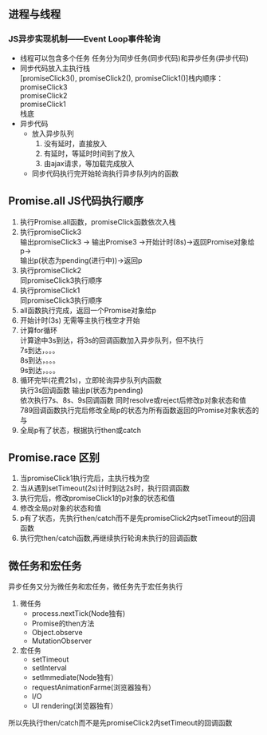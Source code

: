 ## 进程与线程
### JS异步实现机制——Event Loop事件轮询
+ 线程可以包含多个任务 任务分为同步任务(同步代码)和异步任务(异步代码)
+ 同步代码放入主执行栈  
    [promiseClick3(), promiseClick2(), promiseClick1()]栈内顺序：  
        promiseClick3  
        promiseClick2  
        promiseClick1  
        栈底  
+ 异步代码
    - 放入异步队列
        1. 没有延时，直接放入
        2. 有延时，等延时时间到了放入
        3. 由ajax请求，等加载完成放入
    - 同步代码执行完开始轮询执行异步队列内的函数
## Promise.all JS代码执行顺序
1. 执行Promise.all函数，promiseClick函数依次入栈
2. 执行promiseClick3  
    输出promiseClick3 -> 输出Promise3 ->开始计时(8s)->返回Promise对象给p->  
    输出p(状态为pending(进行中))->返回p  
3. 执行promiseClick2  
    同promiseClick3执行顺序  
4. 执行promiseClick1  
    同promiseClick3执行顺序  
5. all函数执行完成，返回一个Promise对象给p
6. 开始计时(3s) 无需等主执行栈空才开始
7. 计算for循环  
    计算途中3s到达，将3s的回调函数加入异步队列，但不执行  
    7s到达，。。。  
    8s到达，。。。  
    9s到达，。。。  
8. 循环完毕(花费21s)，立即轮询异步队列内函数  
    执行3s回调函数 输出p(状态为pending)  
    依次执行7s、8s、9s回调函数 同时resolve或reject后修改p对象状态和值  
    789回调函数执行完后修改全局p的状态为所有函数返回的Promise对象状态的与  
9. 全局p有了状态，根据执行then或catch
## Promise.race 区别
1. 当promiseClick1执行完后，主执行栈为空
2. 当从遇到setTimeout(2s)计时到达2s时，执行回调函数
3. 执行完后，修改promiseClick1的p对象的状态和值
4. 修改全局p对象的状态和值
5. p有了状态，先执行then/catch而不是先promiseClick2内setTimeout的回调函数
6. 执行完then/catch函数,再继续执行轮询未执行的回调函数
## 微任务和宏任务
异步任务又分为微任务和宏任务，微任务先于宏任务执行  
1. 微任务
    + process.nextTick(Node独有)
    + Promise的then方法
    + Object.observe
    + MutationObserver
2. 宏任务
    + setTimeout
    + setInterval
    + setImmediate(Node独有）
    + requestAnimationFarme(浏览器独有）
    + I/O
    + UI rendering(浏览器独有）

所以先执行then/catch而不是先promiseClick2内setTimeout的回调函数  
